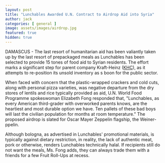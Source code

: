 ```yaml
---
layout: post
title: "Lunchables Awarded U.N. Contract to Airdrop Aid into Syria"
author: jack
categories: [ general ]
image: assets/images/airdrop.jpg
featured: true
hidden: true
---
```


DAMASCUS - The last resort of humanitarian aid has been valiantly taken up by the last resort of prepackaged meals as Lunchables has been selected to provide 15 tones of food aid to Syrian residents. The effort marks a significant step for parent company Kraft-Heinz ([KHC](https://finance.yahoo.com/quote/KHC/)), as it attempts to re-position its unsold inventory as s boon for the public sector. 

When faced with concern that the plastic-wrapped crackers and cold cuts, along with personal pizza varieties, was negative departure from the dry stores of lentils and rice typically provided as aid, U.N. World Food Programme spokeswoman Elizabeth Fong responded that, "Lunchables, as every American third-grader with overworked parents knows, are the heartiest and most durable option we have. Ten pallets of these bad boys will last the civilian population for months at room temperature." The proposed airdrop is slated for Oscar Mayer Zeppelin flagship, the Weiner-ppelin.

Although bologna, as advertised in Lunchables' promotional materials, is typically against dietary restriction, in reality, the lack of authentic meat, pork or otherwise, renders Lunchables technically halal. If recipients still do not want the meals, Ms. Fong adds, they can always trade them with a friends for a few Fruit Roll-Ups at recess.
